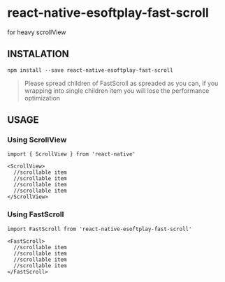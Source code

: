 # react-native-esoftplay-fast-scroll
for heavy scrollView


## INSTALATION
```
npm install --save react-native-esoftplay-fast-scroll
```

> Please spread children of FastScroll as spreaded as you can, if you wrapping into single children item you will lose the performance optimization


## USAGE
### Using ScrollView
```
import { ScrollView } from 'react-native'

<ScrollView>
  //scrollable item
  //scrollable item
  //scrollable item
  //scrollable item
</ScrollView>
```
### Using FastScroll
```
import FastScroll from 'react-native-esoftplay-fast-scroll'

<FastScroll>
  //scrollable item
  //scrollable item
  //scrollable item
  //scrollable item
</FastScroll>
```
